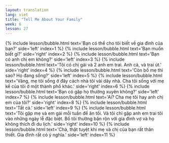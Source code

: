 ```yaml
---
layout: translation
lang: viet
title: "Tell Me About Your Family"
week: 6
lesson: 27
---
```


{% include lesson/bubble.html text='Bạn có thể cho tôi biết về gia đình của bạn?' side='left' index=1 %}
{% include lesson/bubble.html text='Bạn muốn biết gì?' side='right' index=2 %}
{% include lesson/bubble.html text='Bạn có anh chị em không?' side='left' index=3 %}
{% include lesson/bubble.html text='Tôi có chị gái và 2 anh em trai. Anh cả, và trai út.' side='right' index=4 %}
{% include lesson/bubble.html text='Còn bố mẹ thì sao? Họ đang sống?' side='left' index=5 %}
{% include lesson/bubble.html text='Vâng, mẹ tôi sống ở đây cách nhà tôi vài dãy nhà. Cha tôi sống với mẹ kế của tôi ở một thành phố khác.' side='right' index=6 %}
{% include lesson/bubble.html text='Bạn có gặp họ thường xuyên không?' side='left' index=7 %}
{% include lesson/bubble.html text='Ai? Cha mẹ tôi hay anh chị em của tôi?' side='right' index=8 %}
{% include lesson/bubble.html text='Tất cả.' side='left' index=9 %}
{% include lesson/bubble.html text='Tôi gặp mẹ và em gái mỗi tuần để ăn tối. Và tôi chỉ gặp anh em trai tôi vào những ngày lễ đặc biệt. Bố tôi thường bận rộn với gia đình vợ và họ không thích đi du lịch.' side='right' index=10 %}
{% include lesson/bubble.html text='Chà, thật tuyệt khi mẹ và chị của bạn rất thân thiết. Gia đình rất có ý nghĩa.' side='left' index=11 %}
